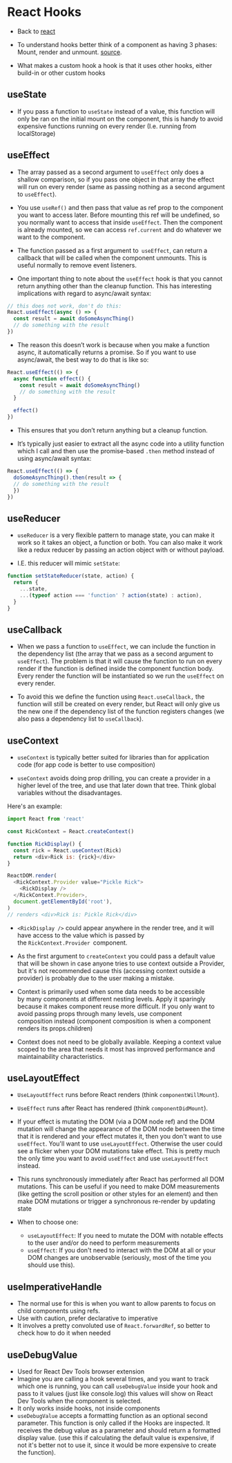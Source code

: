 # React Hooks
- Back to [react](./index.md)

- To understand hooks better think of a component as having 3 phases: Mount, render and unmount. [source](https://epicreact.dev/modules/react-hooks/hooks-flow).

- What makes a custom hook a hook is that it uses other hooks, either build-in or other custom hooks

## useState
- If you pass a function to `useState` instead of a value, this function will only be ran on the initial mount on the component, this is handy to avoid expensive functions running on every render (I.e. running from localStorage)

## useEffect
- The array passed as a second argument to `useEffect` only does a shallow comparison, so if you pass one object in that array the effect will run on every render (same as passing nothing as a second argument to `useEffect`).


- You use `useRef()` and then pass that value as ref prop to the component you want to access later. Before mounting this ref will be undefined, so you normally want to access that inside `useEffect`. Then the component is already mounted, so we can access `ref.current` and do whatever we want to the component.


- The function passed as a first argument to` useEffect`, can return a callback that will be called when the component unmounts. This is useful normally to remove event listeners.


- One important thing to note about the `useEffect` hook is that you cannot return anything other than the cleanup function. This has interesting implications with regard to async/await syntax:

```js
// this does not work, don't do this:
React.useEffect(async () => {
  const result = await doSomeAsyncThing()
  // do something with the result
})
```

- The reason this doesn’t work is because when you make a function async, it automatically returns a promise. So if you want to use async/await, the best way to do that is like so:

```js
React.useEffect(() => {
  async function effect() {
    const result = await doSomeAsyncThing()
	// do something with the result
  }

  effect()
})
```
- This ensures that you don’t return anything but a cleanup function.

- It’s typically just easier to extract all the async code into a utility function which I call and then use the promise-based `.then` method instead of using async/await syntax:

```js
React.useEffect(() => {
  doSomeAsyncThing().then(result => {
  // do something with the result
  })
})
```

## useReducer
- `useReducer` is a very flexible pattern to manage state, you can make it work so it takes an object, a function or both. You can also make it work like a redux reducer by passing an action object with or without payload.

- I.E. this reducer will mimic `setState`:

```js
function setStateReducer(state, action) {
  return {
	...state,
	...(typeof action === 'function' ? action(state) : action),
  }
}
```

## useCallback
- When we pass a function to `useEffect`, we can include the function in the dependency list (the array that we pass as a second argument to `useEffect`). The problem is that it will cause the function to run on every render if the function is defined inside the component function body. Every render the function will be instantiated so we run the `useEffect` on every render.

- To avoid this we define the function using `React.useCallback,` the function will still be created on every render, but React will only give us the new one if the dependency list of the function registers changes (we also pass a dependency list to `useCallback`).

## useContext
- `useContext` is typically better suited for libraries than for application code (for app code is better to use composition)

- `useContext` avoids doing prop drilling, you can create a provider in a higher level of the tree, and use that later down that tree. Think global variables without the disadvantages.

Here's an example:

```js
import React from 'react'

const RickContext = React.createContext()

function RickDisplay() {
  const rick = React.useContext(Rick)
  return <div>Rick is: {rick}</div>
}

ReactDOM.render(
  <RickContext.Provider value="Pickle Rick">
    <RickDisplay />
  </RickContext.Provider>,
  document.getElementById('root'),
)
// renders <div>Rick is: Pickle Rick</div>
```

- `<RickDisplay />` could appear anywhere in the render tree, and it will have access to the value which is passed by the `RickContext.Provider `component.

- As the first argument to `createContext` you could pass a default value that will be shown in case anyone tries to use context outside a Provider, but it's not recommended cause this (accessing context outside a provider) is probably due to the user making a mistake.

- Context is primarily used when some data needs to be accessible by many components at different nesting levels. Apply it sparingly because it makes component reuse more difficult. If you only want to avoid passing props through many levels, use  component composition instead (component composition is when a component renders its props.children)

- Context does not need to be globally available. Keeping a context value scoped to the area that needs it most has improved performance and maintainability characteristics.

## useLayoutEffect
- `UseLayoutEffect` runs before React renders (think `componentWillMount`).
- `UseEffect` runs after React has rendered (think `componentDidMount`).

- If your effect is mutating the DOM (via a DOM node ref) and the DOM mutation will change the appearance of the DOM node between the time that it is rendered and your effect mutates it, then you don't want to use `useEffect`. You'll want to use `useLayoutEffect`. Otherwise the user could see a flicker when your DOM mutations take effect. This is pretty much the only time you want to avoid `useEffect` and use `useLayoutEffect` instead. 

- This runs synchronously immediately after React has performed all DOM mutations. This can be useful if you need to make DOM measurements (like getting the scroll position or other styles for an element) and then make DOM mutations or trigger a synchronous re-render by updating state
 
- When to choose one:
  - `useLayoutEffect`: If you need to mutate the DOM with notable effects to the user and/or do need to perform measurements
  - `useEffect`: If you don't need to interact with the DOM at all or your DOM changes are unobservable (seriously, most of the time you should use this).

## useImperativeHandle
- The normal use for this is when you want to allow parents to focus on child components using refs.
- Use with caution, prefer declarative to imperative
- It involves a pretty convoluted use of `React.forwardRef`, so better to check how to do it when needed

## useDebugValue
- Used for React Dev Tools browser extension
- Imagine you are calling a hook several times, and you want to track which one is running, you can call `useDebugValue` inside your hook and pass to it values (just like console.log) this values will show on React Dev Tools when the component is selected.
- It only works inside hooks, not inside components
- `useDebugValue` accepts a formatting function as an optional second parameter. This function is only called if the Hooks are inspected. It receives the debug value as a parameter and should return a formatted display value. (use this if calculating the default value is expensive, if not it's better not to use it, since it would be more expensive to create the function).

